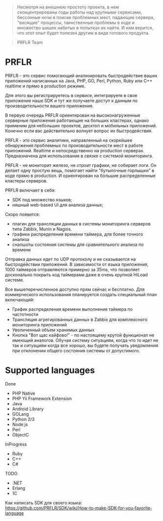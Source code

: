 > Несмотря на внешнюю простоту проекта, в нем сконцентрированы годы работы над крупными сервисами, бессонные ночи в поиске проблемных мест, падающие сервера, "висящие" процессы, таинственные проблемы в коде и множество шишек набитых в попытках их найти. И нам верится, что этот опыт будет полезен другим в виде готового продукта.

> PRFLR Team

PRFLR
=====

PRFLR - это сервис помогающий анализировать быстродействие ваших приложений написанных на Java, PHP, GO, Perl, Python, Ruby или C++  realtime и прямо в production режиме. 

Для этого вы регистрируетесь в сервисе, интегрируете в свое приложение наше SDK и тут же получаете доступ к данным по производительности вашего приложения. 

В первую очередь PRFLR ориентирован на высоконагруженные серверные приложения работающие на больших кластерах, однако применим для небольших проектов, десктоп и мобильных приложений. Конечно если вас действительно волнует вопрос их быстродействия.

PRFLR - это сервис аналитики, направленный на скорейшее обнаружения проблемных по производительности мест в работе приложений.  Realtime и непосредственно на production серверах. Предназначена для использования в связке с системой мониторинга. 

PRFLR - не мониторит железо, не строит графики, не собирает логи.  Он делает одну простую вещь, помогает найти "бутылочные горлышки" в коде прямо в production. И ориентирован на большие распределенные кластеры серверов.

PRFLR включает в себя:
*  SDK под множество языков;
*  няшный web-based UI для анализа данных;
  
Скоро появится:
*  плагин для трансляции данных в системы мониторинга серверов типа Zabbix, Munin и Nagios.
*  графики распределения времени таймера, для более точного анализа
*  снапшоты состояния системы для сравнительного анализа по времени

Отправка данных идет по UDP протоколу и не сказывается на быстродействии  приложений.  В зависимости от языка приложения, 1000 таймеров отправляются примерно за 35ms,  что позволяет досконально покрыть код таймерами даже в очень крупной HiLoad системе.    

 
Все вышеперечисленное доступно прям сейчас и бесплатно. Для коммерческого использования планируется создать специальный план включающий:
* График распределения времени выполнения таймера по частотности
* Трансляция агрегированных данных в Zabbix для комплексного мониторинга приложений
* Увеличенный объем хранимых данных
* Кнопка "Вот щас кайфово!"  - по настоящему крутой функционал не имеющий аналогов. Обучая систему ситуациям,  когда что то идет не так и ситуациям когда все хорошо,  вы будете получать уведомления при отклонении общего состояния системы от допустимого.



Supported languages
=====

Done
* PHP Native
* PHP Yii Framework Extension
* Java
* Android Library
* GOLang
* Python 2/3
* Node.js
* Perl
* ObjectC

InProgress
* Ruby
* С++
* C#

TODO
* .NET
* Erlang
* 1С

Как написать SDK для своего языка: https://github.com/PRFLR/SDK/wiki/How-to-make-SDK-for-you-favorite-language
